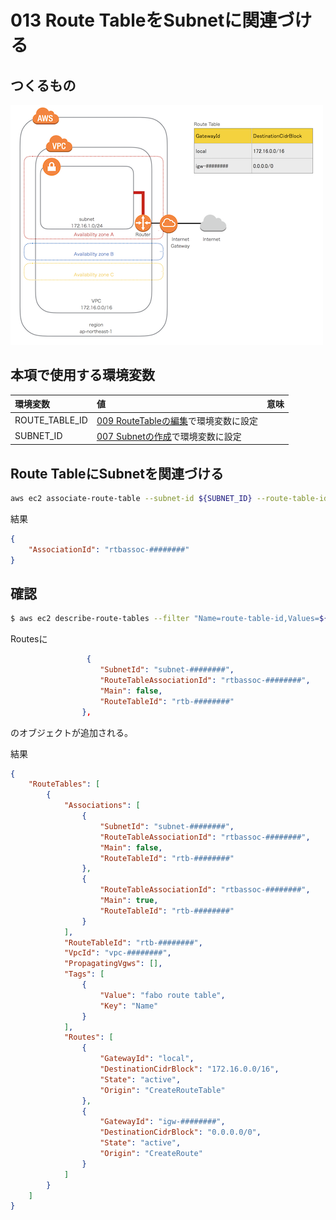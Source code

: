 # 013 Route TableをSubnetに関連づける

## つくるもの

![](/img/vpc/vpc013.png)

## 本項で使用する環境変数

|環境変数|値|意味|
|:--|:--|:--|
|ROUTE_TABLE_ID|[009 RouteTableの編集](/vpc/009_modify_route_table.md)で環境変数に設定||
|SUBNET_ID|[007 Subnetの作成](/vpc/007_create_subnet.md)で環境変数に設定|

## Route TableにSubnetを関連づける

```bash
aws ec2 associate-route-table --subnet-id ${SUBNET_ID} --route-table-id ${ROUTE_TABLE_ID}
```

結果

```json
{
    "AssociationId": "rtbassoc-########"
}
```

## 確認

```bash
$ aws ec2 describe-route-tables --filter "Name=route-table-id,Values=${ROUTE_TABLE_ID}"
```

Routesに

```json
                 {
                    "SubnetId": "subnet-########", 
                    "RouteTableAssociationId": "rtbassoc-########", 
                    "Main": false, 
                    "RouteTableId": "rtb-########"
                }, 
```

のオブジェクトが追加される。


結果

```json
{
    "RouteTables": [
        {
            "Associations": [
                {
                    "SubnetId": "subnet-########", 
                    "RouteTableAssociationId": "rtbassoc-########", 
                    "Main": false, 
                    "RouteTableId": "rtb-########"
                }, 
                {
                    "RouteTableAssociationId": "rtbassoc-########", 
                    "Main": true, 
                    "RouteTableId": "rtb-########"
                }
            ], 
            "RouteTableId": "rtb-########", 
            "VpcId": "vpc-########", 
            "PropagatingVgws": [], 
            "Tags": [
                {
                    "Value": "fabo route table", 
                    "Key": "Name"
                }
            ], 
            "Routes": [
                {
                    "GatewayId": "local", 
                    "DestinationCidrBlock": "172.16.0.0/16", 
                    "State": "active", 
                    "Origin": "CreateRouteTable"
                }, 
                {
                    "GatewayId": "igw-########", 
                    "DestinationCidrBlock": "0.0.0.0/0", 
                    "State": "active", 
                    "Origin": "CreateRoute"
                }
            ]
        }
    ]
}
```


